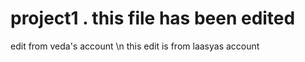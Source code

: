 # project1 . this file has been edited
edit from veda's account \n
this edit is from laasyas account

